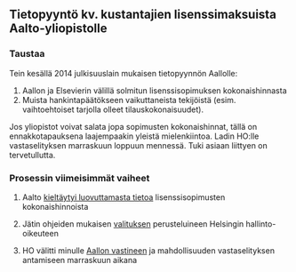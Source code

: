 ## Tietopyyntö kv. kustantajien lisenssimaksuista Aalto-yliopistolle


### Taustaa 
Tein kesällä 2014 julkisuuslain mukaisen tietopyynnön Aallolle:
 1. Aallon ja Elsevierin välillä solmitun lisenssisopimuksen kokonaishinnasta
 1. Muista hankintapäätökseen vaikuttaneista tekijöistä (esim. vaihtoehtoiset tarjolla olleet tilauskokonaisuudet).

Jos yliopistot voivat salata jopa sopimusten kokonaishinnat, tällä on ennakkotapauksena laajempaakin yleistä mielenkiintoa. Ladin HO:lle vastaselityksen marraskuun loppuun mennessä. Tuki asiaan liittyen on tervetullutta.


### Prosessin viimeisimmät vaiheet
 1.  Aalto [kieltäytyi luovuttamasta tietoa](20140820-Aalto-Vastine.pdf) lisenssisopimusten kokonaishinnoista
 
 1. Jätin ohjeiden mukaisen [valituksen](20140919-Valitus-HO-Lahti.pdf) perusteluineen Helsingin hallinto-oikeuteen 
 1. HO välitti minulle [Aallon vastineen](20140919-Valitus-HO-Lahti.pdf) ja mahdollisuuden vastaselityksen antamiseen marraskuun aikana 



